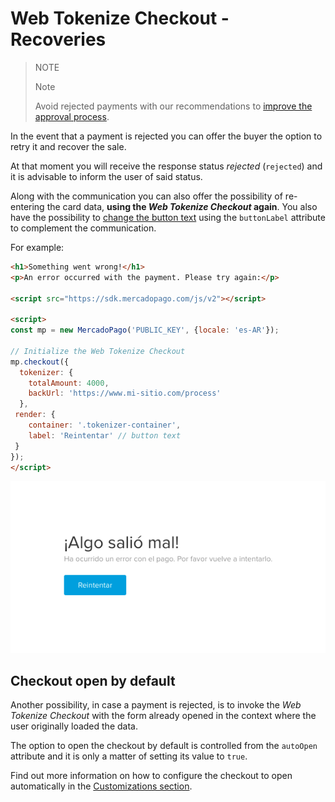 # Web Tokenize Checkout - Recoveries

> NOTE
>
> Note
>
> Avoid rejected payments with our recommendations to [improve the approval process](https://www.mercadopago[FAKER][URL][DOMAIN]/developers/en/guides/manage-account/account/payment-rejections).

In the event that a payment is rejected you can offer the buyer the option to retry it and recover the sale.

At that moment you will receive the response status *rejected* (`rejected`) and it is advisable to inform the user of said status.

Along with the communication you can also offer the possibility of re-entering the card data, **using the _Web Tokenize Checkout_ again**. You also have the possibility to [change the button text](https://www.mercadopago[FAKER][URL][DOMAIN]/developers/en/guides/online-payments/web-tokenize-checkout/personalization) using the `buttonLabel` attribute to complement the communication.

For example:

```html
<h1>Something went wrong!</h1>
<p>An error occurred with the payment. Please try again:</p>

<script src="https://sdk.mercadopago.com/js/v2"></script>

<script>
const mp = new MercadoPago('PUBLIC_KEY', {locale: 'es-AR'});

// Initialize the Web Tokenize Checkout
mp.checkout({
  tokenizer: {
    totalAmount: 4000,
    backUrl: 'https://www.mi-sitio.com/process'
  },
 render: {
    container: '.tokenizer-container',
    label: 'Reintentar' // button text 
 }
});
</script>
```

![Retrieve the sale button Mercado Pago](/images/cow/cow-recovery-page.png)

## Checkout open by default

Another possibility, in case a payment is rejected, is to invoke the *Web Tokenize Checkout* with the form already opened in the context where the user originally loaded the data.

The option to open the checkout by default is controlled from the `autoOpen` attribute and it is only a matter of setting its value to `true`.

Find out more information on how to configure the checkout to open automatically in the [Customizations section](https://www.mercadopago[FAKER][URL][DOMAIN]/developers/en/guides/online-payments/web-tokenize-checkout/personalization#bookmark_ways_to_open_the_web_tokenize_checkout).
